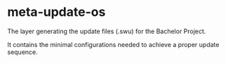 # meta-update-os
The layer generating the update files (.swu) for the Bachelor Project.

It contains the minimal configurations needed to achieve a proper update sequence.